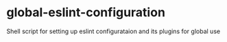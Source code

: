 # global-eslint-configuration
Shell script for setting up eslint configurataion and its plugins for global use
